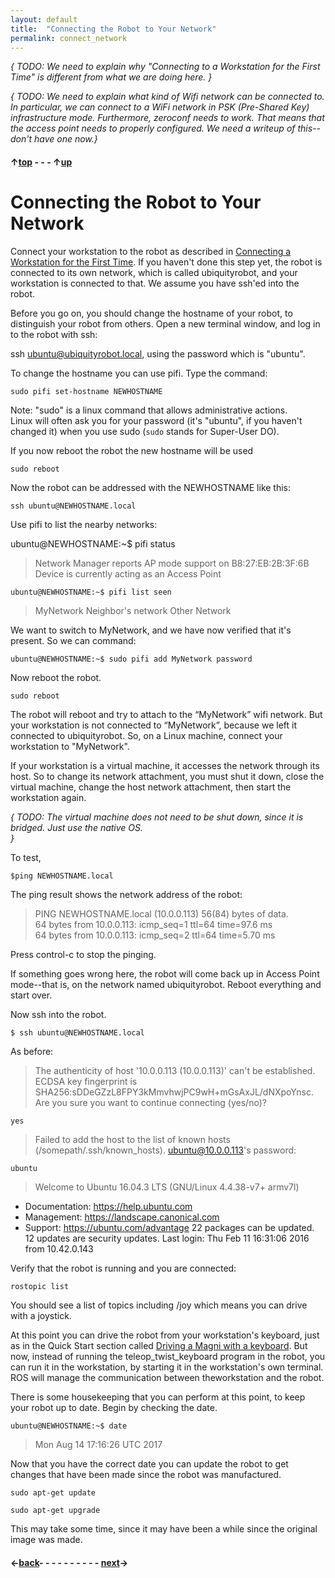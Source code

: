```yaml
---
layout: default
title:  "Connecting the Robot to Your Network"
permalink: connect_network
---
```


*{ TODO: We need to explain why "Connecting to a Workstation for the First Time" is different from
what we are doing here.  }*

*{ TODO: We need to explain what kind of Wifi network can be connected to.  In particular, we can connect
to a WiFi network in PSK (Pre-Shared Key) infrastructure mode.  Furthermore, zeroconf needs to work.  That
means that the access point needs to properly configured.
We need a writeup of this--don't have one now.}*

#### &uarr;[top]( https://ubiquityrobotics.github.io/learn/) - - - &uarr;[up](ix_doing_more)

# Connecting the Robot to Your Network

Connect your workstation to the robot as described in [Connecting a Workstation for the First Time](connecting).  If you haven't done this step yet, the robot is connected to its own network, which is called ubiquityrobot, and your workstation is connected to that. We assume you have ssh'ed into the robot.

Before you go on, you should change the hostname of your robot, to distinguish your robot from others. Open a new terminal window, and log in to the robot with ssh:

ssh ubuntu@ubiquityrobot.local, using the password which is "ubuntu".

To change the hostname you can use pifi. Type the command:

    sudo pifi set-hostname NEWHOSTNAME

Note: "sudo" is a linux command that allows administrative actions.  
Linux will often ask you for your password (it's "ubuntu", if you haven't changed it) when you use sudo (`sudo` stands for Super-User DO).

If you now reboot the robot the new hostname will be used

    sudo reboot

Now the robot can be addressed with the NEWHOSTNAME like this:

    ssh ubuntu@NEWHOSTNAME.local

Use pifi to list the nearby networks:

 ubuntu@NEWHOSTNAME:~$ pifi status

 >Network Manager reports AP mode support on B8:27:EB:2B:3F:6B
 Device is currently acting as an Access Point

 ```ubuntu@NEWHOSTNAME:~$ pifi list seen```

>MyNetwork
Neighbor's network
Other Network

We want to switch to MyNetwork, and we have now verified that it's present. So we can command:

```ubuntu@NEWHOSTNAME:~$ sudo pifi add MyNetwork password```

Now reboot the robot.

```sudo reboot```

The robot will reboot and try to attach to the “MyNetwork” wifi network. But your workstation is not connected to “MyNetwork”, because we left it connected to ubiquityrobot.  So, on a Linux machine, connect your workstation to "MyNetwork".

If your workstation is a virtual machine, it accesses the network through its host.  So to change its network attachment, you must shut it down, close the virtual machine, change the host network attachment, then start the workstation again.

*{ TODO: The virtual machine does not need to be shut down, since it is bridged.  Just use the
native OS.  
}*

To test,

```$ping NEWHOSTNAME.local```

The ping result shows the network address of the robot:

 >PING NEWHOSTNAME.local (10.0.0.113) 56(84) bytes of data.  
 64 bytes from 10.0.0.113: icmp_seq=1 ttl=64 time=97.6 ms  
 64 bytes from 10.0.0.113: icmp_seq=2 ttl=64 time=5.70 ms  

 Press control-c to stop the pinging.

If something goes wrong here, the robot will come back up in Access Point mode--that is, on the network named ubiquityrobot.  Reboot everything and start over.

Now ssh into the robot.

 ```$ ssh ubuntu@NEWHOSTNAME.local```

As before:
>The authenticity of host '10.0.0.113 (10.0.0.113)' can't be established.
ECDSA key fingerprint is SHA256:sDDeGZzL8FPY3kMmvhwjPC9wH+mGsAxJL/dNXpoYnsc.
Are you sure you want to continue connecting (yes/no)?

    yes

>Failed to add the host to the list of known hosts (/somepath/.ssh/known_hosts).
ubuntu@10.0.0.113's password:

    ubuntu

>Welcome to Ubuntu 16.04.3 LTS (GNU/Linux 4.4.38-v7+ armv7l)
  * Documentation:  https://help.ubuntu.com
  * Management:     https://landscape.canonical.com
  * Support:        https://ubuntu.com/advantage
 22 packages can be updated.
 12 updates are security updates.
 Last login: Thu Feb 11 16:31:06 2016 from 10.42.0.143

Verify that the robot is running and you are connected:

```rostopic list```

You should see a list of topics including /joy which means you can drive with a joystick.

At this point you can drive the robot from your workstation's
keyboard, just as in the Quick Start section called [Driving a Magni with a keyboard](keyboard_teleop). But now, instead of running the teleop_twist_keyboard program in the robot, you can run it in the workstation, by starting it in the workstation's own terminal.  ROS will manage the communication between theworkstation and the robot.

<!--
# Changing the hostname

  ```$ sudo pifi set-hostname loki227d
Changing hostname from ubiquityrobot to loki227d```

This is recommended. We suggest you keep the last two digits of the MAC address at the end of the robot's name to make it unique, but this is optional. You can chage the hostname to whatever you wish.


to change your robot's name (hostname):
-->


There is some housekeeping that you can perform at this point, to keep your robot up to date.  Begin by checking the date.

```ubuntu@NEWHOSTNAME:~$ date```
 >Mon Aug 14 17:16:26 UTC 2017

Now that you have the correct date you can update the robot to get changes that have been made since the robot was manufactured.

```sudo apt-get update```

```sudo apt-get upgrade```

This may take some time, since it may have been a while since the original image was made.

#### &larr;[back](ix_doing_more)- - - - - - - - - - [next](workstation_setup)&rarr;  
